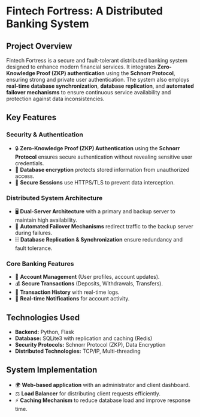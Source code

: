 # **Fintech Fortress: A Distributed Banking System**

## **Project Overview**  
Fintech Fortress is a secure and fault-tolerant distributed banking system designed to enhance modern financial services. It integrates **Zero-Knowledge Proof (ZKP) authentication** using the **Schnorr Protocol**, ensuring strong and private user authentication. The system also employs **real-time database synchronization**, **database replication**, and **automated failover mechanisms** to ensure continuous service availability and protection against data inconsistencies.

## **Key Features**  
### **Security & Authentication**  
- 🔒 **Zero-Knowledge Proof (ZKP) Authentication** using the **Schnorr Protocol** ensures secure authentication without revealing sensitive user credentials.  
- 🔑 **Database encryption** protects stored information from unauthorized access.  
- 🔐 **Secure Sessions** use HTTPS/TLS to prevent data interception.  

### **Distributed System Architecture**  
- 🖥 **Dual-Server Architecture** with a primary and backup server to maintain high availability.  
- 🔄 **Automated Failover Mechanisms** redirect traffic to the backup server during failures.  
- 🗄 **Database Replication & Synchronization** ensure redundancy and fault tolerance.  

### **Core Banking Features**  
- 👤 **Account Management** (User profiles, account updates).  
- 💰 **Secure Transactions** (Deposits, Withdrawals, Transfers).  
- 📜 **Transaction History** with real-time logs.  
- 📢 **Real-time Notifications** for account activity.  

## **Technologies Used**  
- **Backend:** Python, Flask  
- **Database:** SQLite3 with replication and caching (Redis)  
- **Security Protocols:** Schnorr Protocol (ZKP), Data Encryption  
- **Distributed Technologies:** TCP/IP, Multi-threading  

## **System Implementation**  
- 🌍 **Web-based application** with an administrator and client dashboard.  
- ⚖️ **Load Balancer** for distributing client requests efficiently.  
- ⚡ **Caching Mechanism** to reduce database load and improve response time.  
